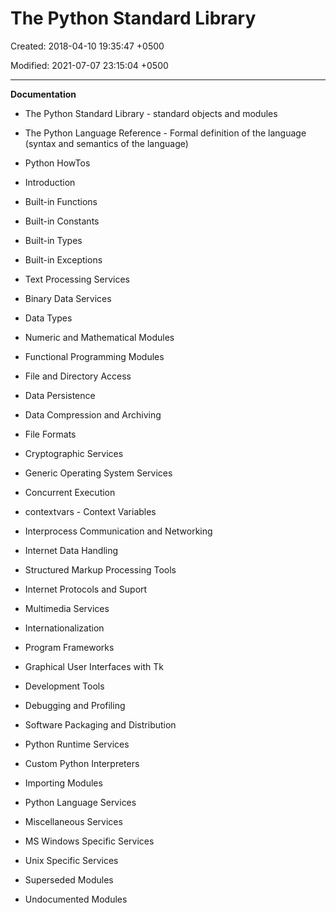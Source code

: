 # The Python Standard Library

Created: 2018-04-10 19:35:47 +0500

Modified: 2021-07-07 23:15:04 +0500

---

**Documentation**
-   The Python Standard Library - standard objects and modules
-   The Python Language Reference - Formal definition of the language (syntax and semantics of the language)
-   Python HowTos


-   Introduction
-   Built-in Functions
-   Built-in Constants
-   Built-in Types
-   Built-in Exceptions
-   Text Processing Services
-   Binary Data Services
-   Data Types
-   Numeric and Mathematical Modules
-   Functional Programming Modules
-   File and Directory Access
-   Data Persistence
-   Data Compression and Archiving
-   File Formats
-   Cryptographic Services
-   Generic Operating System Services
-   Concurrent Execution
-   contextvars - Context Variables
-   Interprocess Communication and Networking
-   Internet Data Handling
-   Structured Markup Processing Tools
-   Internet Protocols and Suport
-   Multimedia Services
-   Internationalization
-   Program Frameworks
-   Graphical User Interfaces with Tk
-   Development Tools
-   Debugging and Profiling
-   Software Packaging and Distribution
-   Python Runtime Services
-   Custom Python Interpreters
-   Importing Modules
-   Python Language Services
-   Miscellaneous Services
-   MS Windows Specific Services
-   Unix Specific Services
-   Superseded Modules
-   Undocumented Modules
